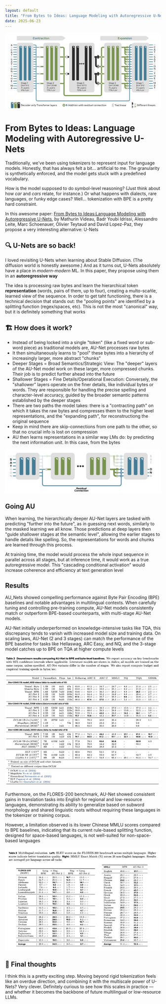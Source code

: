```yaml
---
layout: default
title: "From Bytes to Ideas: Language Modeling with Autoregressive U-Nets"
date: 2025-06-23
---
```


<p align="center">
    <img src="https://github.com/fermaat/fermaat.github.io/blob/main/files/images/AUNet/AUNet0.png?raw=true" alt="AU-Net Architecture, from the paper">
</p>


# From Bytes to Ideas: Language Modeling with Autoregressive U-Nets
Traditionally, we’ve been using tokenizers to represent input for language models. Honestly, that has always felt a bit... artificial to me. The granularity is synthetically enforced, and the model gets stuck with a predefined vocabulary. 

How is the model supposed to do symbol-level reasoning? (Just think about how *car* and *cars* relate, for instance.) Or what happens with dialects, rare languages, or funky edge cases? Well... tokenization with BPE is a pretty hard constraint.

In this awesome paper: [From Bytes to Ideas:Language Modeling with Autoregressive U-Nets](https://www.arxiv.org/pdf/2506.14761), by Mathurin Videau, Badr Youbi Idrissi, Alessandro Leite, Marc Schoenauer, Olivier Teytaud and David Lopez-Paz, they propose a very interesting alternative: U-Nets

## 🔍 U-Nets are so back!
I loved revisiting U-Nets when learning about Stable Diffusion. (The diffusion world is honestly awesome.) And as it turns out, U-Nets absolutely have a place in *modern-modern* ML. In this paper, they propose using them in an **autoregressive way** 

The idea is processing raw bytes and learn the hierarchical token **representation** (words, pairs of them, up to four), creating a multo-scañle, learned view of the sequence. In order to get taht functioning, there is a technical decision that stands out: the "pooling points" are identified by a splitting function (regex/spaces, etc). This is not the most "canonical" way, but it is definitely something that works


## 🏗️ How does it work?
- Instead of being locked into a single "token" (like a fixed word or sub-word piece) as traditional models are, AU-Net processes raw bytes
- It then simultaneously learns to "pool" these bytes into a hierarchy of increasingly larger, more abstract "chunks" 
- Deeper Stages = Broad Semantics/Strategic View: The "deeper" layers of the AU-Net model work on these larger, more compressed chunks. Their job is to predict further ahead into the future
- Shallower Stages = Fine Details/Operational Execution: Conversely, the "shallower" layers operate on the finer details, like individual bytes or words. They are responsible for handling the precise spelling and character-level accuracy, guided by the broader semantic patterns established by the deeper stages
- There are two paths the model takes: there is a "contracting path" on which it takes the raw bytes and compresses them to the higher level representations, and the "expanding path", for reconstructiong the original sequence
- Keep in mind there are skip-connections from one path to the other, so that no crucial info is lost on compression
- AU then learns representations in a similar way LMs do: by predicting the next information unit. In this case, from the bytes

<p align="center">
    <img src="https://github.com/fermaat/fermaat.github.io/blob/main/files/images/AUNet/AUNet1.png?raw=true" alt="Residual connections, from the paper">
</p>

## Going AU

When learning, the hierarchically deeper AU-Net layers are tasked with predicting "further into the future", as in guessing next words, similarly to the masked learning we all know.  Those predictions at deep layers then "guide shallower stages at the semantic level", allowing the earlier stages to handle detalis like spelling. So, the representations for words and chunks are learned through this process.

At training time, the model would process the whole input sequence in parallel across  all stages, but at inference time, it would work as a true autoregressive model. This "cascading conditional activation" would increase coherence and efficiency at text generation level


## Results

AU_Nets showed compelling performance against Byte Pair Encoding (BPE) baselines and notable advantages in multilingual contexts. When carefully tuning and controlling pre-training compute, AU-Net models consistently match or outperform BPE-based counterparts, with multi-stage AU-Net models. 

AU-Net initially underperformed on knowledge-intensive tasks like TQA, this discrepancy tends to vanish with increased model size and training data. On scaling laws, AU-Net (2 and 3 stages) can match the performance of the BPE baseline for tasks like Hellaswag, ARC Easy, and NQ, and the 3-stage model catches up to BPE on TQA at higher compute levels

<p align="center">
    <img src="https://github.com/fermaat/fermaat.github.io/blob/main/files/images/AUNet/AUNet-benchmark-BPE.png?raw=true" alt="General Benchmark on different tasks, coparing against BPE similar architectures, from the paper">
</p>

Furthermore, on the FLORES-200 benchmark, AU-Net showed consistent gains in translation tasks into English for regional and low-resource languages, demonstrating its ability to generalize based on subword morphology and shared linguistic roots without requiring these languages in the tokenizer or training corpus. 

However, a limitation observed is its lower Chinese MMLU scores compared to BPE baselines, indicating that its current rule-based splitting function, designed for space-based languages, is not well-suited for non-space-based languages

<p align="center">
    <img src="https://github.com/fermaat/fermaat.github.io/blob/main/files/images/AUNet/AUNet-benchmark-multilingual.png?raw=true" alt="Translation benchmark showing pretty interesting results on low-resource languages">
</p>

## 🤔 Final thoughts

I think this is a pretty exciting step. Moving beyond rigid tokenization feels like an overdue direction, and combining it with the multiscale power of U-Nets? Very clever. Definitely curious to see how this scales in practice — and whether it becomes the backbone of future multilingual or low-resource LLMs.
